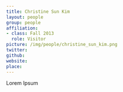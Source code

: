 ```yaml
---
title: Christine Sun Kim
layout: people
group: people
affiliation:
- class: Fall 2013
  role: Visitor
picture: /img/people/christine_sun_kim.png
twitter:
github:
website:
place:
---
```

Lorem Ipsum